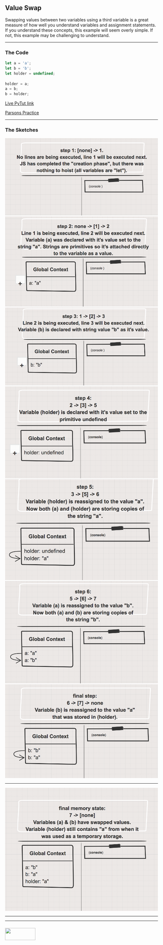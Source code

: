 ## Value Swap

Swapping values between two variables using a third variable is a great measure of how well you understand variables and assignment statements.  If you understand these concepts, this example will seem overly simple.  If not, this example may be challenging to understand.

___
 
### The Code

```js
let a = 'a';
let b = 'b';
let holder = undefined;

holder = a;
a = b;
b = holder;
```

[Live PyTut link](https://goo.gl/AEWUqm)

[Parsons Practice](https://elewa-academy.github.io/parsons/examples-to-study/variables-types/value-swap.html)

___

### The Sketches

![](./step-1.png)
![](./step-2.png)
![](./step-3.png)
![](./step-4.png)
![](./step-5.png)
![](./step-6.png)
![](./step-final.png)

___

![](./final-state.png)

___
___
### <a href="http://elewa.education/blog" target="_blank"><img src="https://user-images.githubusercontent.com/18554853/34921062-506450ae-f97d-11e7-875f-6feeb26ad72d.png" width="100" height="40"/></a>

